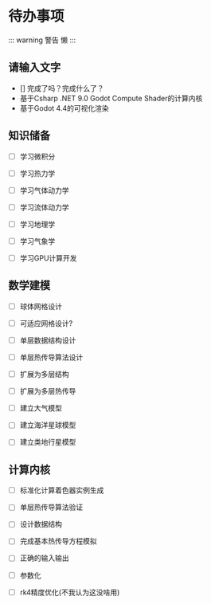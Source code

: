 # 待办事项

::: warning 警告
懒
:::

## 请输入文字

- [] 完成了吗？完成什么了？
- 基于Csharp .NET 9.0 Godot Compute Shader的计算内核
- 基于Godot 4.4的可视化渲染



## 知识储备

- [ ] 学习微积分

- [ ] 学习热力学

- [ ] 学习气体动力学

- [ ] 学习流体动力学

- [ ] 学习地理学

- [ ] 学习气象学

- [ ] 学习GPU计算开发



## 数学建模

- [ ] 球体网格设计

- [ ] 可适应网格设计?

- [ ] 单层数据结构设计

- [ ] 单层热传导算法设计

- [ ] 扩展为多层结构

- [ ] 扩展为多层热传导

- [ ] 建立大气模型

- [ ] 建立海洋星球模型

- [ ] 建立类地行星模型



## 计算内核

- [ ] 标准化计算着色器实例生成

- [ ] 单层热传导算法验证

- [ ] 设计数据结构

- [ ] 完成基本热传导方程模拟

- [ ] 正确的输入输出

- [ ] 参数化

- [ ] rk4精度优化(不我认为这没啥用)
